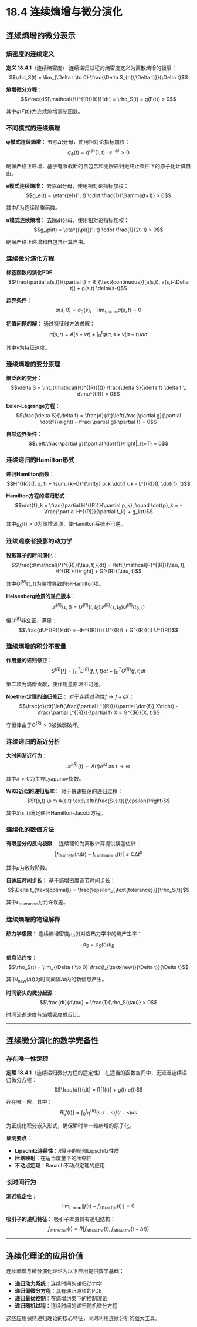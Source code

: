 # 18.4 连续熵增与微分演化

## 连续熵增的微分表示

### 熵密度的连续定义

**定义 18.4.1**（连续熵密度）
连续递归过程的熵密度定义为离散熵增的极限：
$$\rho_S(t) = \lim_{\Delta t \to 0} \frac{\Delta S_{n(t,\Delta t)}}{\Delta t}$$

**熵增微分方程**：
$$\frac{dS[\mathcal{H}^{(R)}(t)]}{dt} = \rho_S(t) = g(F(t)) > 0$$

其中$g(F(t))$为连续熵增调制函数。

### 不同模式的连续熵增

**φ模式连续熵增**：
去除$\Delta t$分母，使用相对论指标加权：
$$g_\phi(t) = \eta^{(\phi)}(1; t) \cdot e^{-\phi t} > 0$$

确保严格正递增，基于有限截断的自包含和无限递归无终止条件下的原子化计算自由。

**e模式连续熵增**：
去除$\Delta t$分母，使用相对论指标加权：
$$g_e(t) = \eta^{(e)}(1; t) \cdot \frac{1}{\Gamma(t+1)} > 0$$

其中$\Gamma$为连续阶乘函数。

**π模式连续熵增**：
去除$\Delta t$分母，使用相对论指标加权：
$$g_\pi(t) = \eta^{(\pi)}(1; t) \cdot \frac{1}{2t-1} > 0$$

确保严格正递增和自包含计算自由。

### 连续微分演化方程

**标签函数的演化PDE**：
$$\frac{\partial a(s,t)}{\partial t} = R_{\text{continuous}}[a(s,t), a(s,t-\Delta t)] + g(s,t) \delta(s-t)$$

**边界条件**：
$$a(s,0) = a_0(s), \quad \lim_{s \to \infty} a(s,t) = 0$$

**初值问题的解**：
通过特征线方法求解：
$$a(s,t) = A(s-vt) + \int_0^t g(\sigma, s+v(\sigma-t)) d\sigma$$

其中$v$为特征速度。

### 连续熵增的变分原理

**熵泛函的变分**：
$$\delta S = \int_{\mathcal{H}^{(R)}(t)} \frac{\delta S}{\delta f} \delta f \, d\mu^{(R)} = 0$$

**Euler-Lagrange方程**：
$$\frac{\delta S}{\delta f} = \frac{d}{dt}\left(\frac{\partial g}{\partial \dot{f}}\right) - \frac{\partial g}{\partial f} = 0$$

**自然边界条件**：
$$\left.\frac{\partial g}{\partial \dot{f}}\right|_{t=T} = 0$$

### 连续递归的Hamilton形式

**递归Hamilton函数**：
$$H^{(R)}(f, p, t) = \sum_{k=0}^{\infty} p_k \dot{f}_k - L^{(R)}(f, \dot{f}, t)$$

**Hamilton方程的递归形式**：
$$\dot{f}_k = \frac{\partial H^{(R)}}{\partial p_k}, \quad \dot{p}_k = -\frac{\partial H^{(R)}}{\partial f_k} + g_k(t)$$

其中$g_k(t) > 0$为熵增源项，使Hamilton系统不可逆。

### 连续观察者投影的动力学

**投影算子的时间演化**：
$$\frac{d\mathcal{P}^{(R)}(\tau, t)}{dt} = \left[\mathcal{P}^{(R)}(\tau, t), H^{(R)}(t)\right] + G^{(R)}(\tau, t)$$

其中$G^{(R)}(\tau, t)$为熵增导致的非Hamilton项。

**Heisenberg绘景的递归版本**：
$$\mathcal{P}^{(R)}(\tau, t) = U^{(R)}(t, t_0) \mathcal{P}^{(R)}(\tau, t_0) U^{(R)}(t_0, t)$$

但$U^{(R)}$非幺正，满足：
$$\frac{dU^{(R)}}{dt} = -iH^{(R)}(t) U^{(R)} + G^{(R)}(t) U^{(R)}$$

### 连续熵增的积分不变量

**作用量的递归修正**：
$$S^{(R)}[f] = \int_0^T L^{(R)}(f, \dot{f}, t) dt + \int_0^T G^{(R)}(f, t) dt$$

第二项为熵增贡献，使作用量原理不可逆。

**Noether定理的递归修正**：
对于连续对称性$f \to f + \epsilon X$：
$$\frac{d}{dt}\left(\frac{\partial L^{(R)}}{\partial \dot{f}} X\right) - \frac{\partial L^{(R)}}{\partial f} X = G^{(R)}(X, t)$$

守恒律由于$G^{(R)} > 0$被微弱破坏。

### 连续递归的渐近分析

**大时间渐近行为**：
$$\mathcal{H}^{(R)}(t) \sim A(t) e^{\lambda t} \text{ as } t \to \infty$$

其中$\lambda > 0$为主导Lyapunov指数。

**WKB近似的递归版本**：
对于快速振荡的递归过程：
$$f(s,t) \sim A(s,t) \exp\left(i\frac{S(s,t)}{\epsilon}\right)$$

其中$S(s,t)$满足递归Hamilton-Jacobi方程。

### 连续化的数值方法

**有限差分的反向极限**：
连续理论为离散计算提供误差估计：
$$|f_{\text{discrete}}(n\Delta t) - f_{\text{continuous}}(t)| \leq C \Delta t^p$$

其中$p$为收敛阶数。

**自适应时间步长**：
基于熵增密度调节时间步长：
$$\Delta t_{\text{optimal}} = \frac{\epsilon_{\text{tolerance}}}{\rho_S(t)}$$

其中$\epsilon_{\text{tolerance}}$为允许误差。

### 连续熵增的物理解释

**热力学极限**：
连续熵增密度$\rho_S(t)$对应热力学中的熵产生率：
$$\sigma_S = \rho_S(t) / k_B$$

**信息论连接**：
$$\rho_S(t) = \lim_{\Delta t \to 0} \frac{I_{\text{new}}(\Delta t)}{\Delta t}$$

其中$I_{\text{new}}(\Delta t)$为时间间隔$\Delta t$内的新信息产生。

**时间箭头的微分起源**：
$$\frac{dt}{d\tau} = \frac{1}{\rho_S(\tau)} > 0$$

时间流逝速度与熵增密度成反比。

---

## 连续微分演化的数学完备性

### 存在唯一性定理

**定理 18.4.1**（连续递归微分方程的适定性）
在适当的函数空间中，无延迟连续递归微分方程：
$$\frac{df}{dt} = R[f(t)] + g(t) e(t)$$

存在唯一解，其中：
$$R[f(t)] = \int_0^t \eta^{(R)}(s; t-s) f(t-s) ds$$

为正规化积分嵌入形式，确保瞬时单一维新增的原子化。

**证明要点**：
- **Lipschitz连续性**：$R$算子的局部Lipschitz性质
- **压缩映射**：在适当度量下的压缩性
- **不动点定理**：Banach不动点定理的应用

### 长时间行为

**渐近稳定性**：
$$\lim_{t \to \infty} \|f(t) - f_{\text{attractor}}(t)\| = 0$$

**吸引子的递归特征**：
吸引子本身具有递归结构：
$$f_{\text{attractor}}(t) = R[f_{\text{attractor}}(t), f_{\text{attractor}}(t-\Delta t)]$$

---

## 连续化理论的应用价值

连续熵增与微分演化理论为以下应用提供数学基础：
- **递归动力系统**：连续时间的递归动力学
- **递归偏微分方程**：具有递归源项的PDE
- **递归最优控制**：在熵增约束下的控制理论
- **递归随机过程**：连续时间的递归随机微分方程

这些应用保持递归理论的核心特征，同时利用连续分析的强大工具。